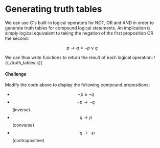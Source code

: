 # Generating truth tables
We can use C's built-in logical operators for NOT, OR and AND in order to generate truth tables for
compound logical statements. An implication is simply logical equivalent to taking the negation
of the first proposition OR the second:

$$p\rightarrow q\equiv \neg p\lor q$$

We can thus write functions to return the result of each logical operation:
!{{./truth_tables.c}}

#### Challenge
Modify the code above to display the following compound propositions:
- $$\neg p \land \neg q$$
- $$\neg p \rightarrow \neg q$$ (inverse)
- $$q \rightarrow p$$ (converse)
- $$\neg q \rightarrow \neg p$$ (contrapositive)
